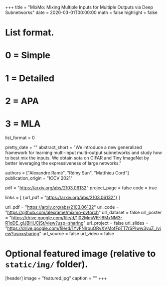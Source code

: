 +++
title = "MixMo: Mixing Multiple Inputs for Multiple Outputs via Deep Subnetworks"
date = 2020-03-01T00:00:00
math = false
highlight = false

# List format.
#   0 = Simple
#   1 = Detailed
#   2 = APA
#   3 = MLA
list_format = 0

pretty_date = ""
abstract_short = "We introduce a new generalized framework for learning multi-input multi-output subnetworks and study how to best mix the inputs. We obtain sota on CIFAR and Tiny ImageNet by better leveraging the expressiveness of large networks."

authors = ["Alexandre Ramé", "Rémy Sun", "Matthieu Cord"]
publication_origin = "ICCV 2021"


pdf = "https://arxiv.org/abs/2103.06132"
project_page = false
code = true

links = [
    {url_pdf = "https://arxiv.org/abs/2103.06132"}
]

url_pdf = "https://arxiv.org/abs/2103.06132"
url_code = "https://github.com/alexrame/mixmo-pytorch"
url_dataset = false
url_poster = "https://drive.google.com/file/d/1j02MmWK-I6MxNM3-R1oDE_gIJBHUCjSt/view?usp=sharing"
url_project = false
url_slides = "https://drive.google.com/file/d/1YvFNlrbuORvXVMofFpTT7rSPIww3yuZ_/view?usp=sharing"
url_source = false
url_video = false

# Optional featured image (relative to `static/img/` folder).
[header]
image = "featured.jpg"
caption = ""
+++
